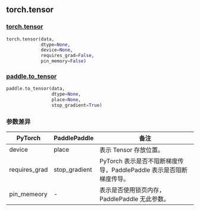 ## torch.tensor
### [torch.tensor](https://pytorch.org/docs/stable/generated/torch.tensor.html?highlight=tensor#torch.tensor)

```python
torch.tensor(data,
             dtype=None,
             device=None,
             requires_grad=False,
             pin_memory=False)
```

### [paddle.to_tensor](https://www.paddlepaddle.org.cn/documentation/docs/zh/api/paddle/to_tensor_cn.html#to-tensor)

```python
paddle.to_tensor(data,
                 dtype=None,
                 place=None,
                 stop_gradient=True)
```
### 参数差异
| PyTorch       | PaddlePaddle | 备注                                                   |
| ------------- | ------------ | ------------------------------------------------------ |
| device        | place            | 表示 Tensor 存放位置。                   |
| requires_grad | stop_gradient    | PyTorch 表示是否不阻断梯度传导，PaddlePaddle 表示是否阻断梯度传导。 |
| pin_memeory   | -            | 表示是否使用锁页内存，PaddlePaddle 无此参数。           |
